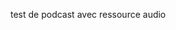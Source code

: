 test de podcast avec ressource audio
<audio>
  <source src="assets/2018-07-15-test-podcast/true.mp3" />
</audio>
